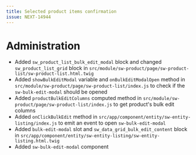 ```yaml
---
title: Selected product items confirmation
issue: NEXT-14944
---
```

# Administration
* Added `sw_product_list_bulk_edit_modal` block and changed `sw_product_list_grid` block in `src/module/sw-product/page/sw-product-list/sw-product-list.html.twig`
* Added `showBulkEditModal` variable and `onBulkEditModalOpen` method in `src/module/sw-product/page/sw-product-list/index.js` to check if the `sw-bulk-edit-modal` should be opened
* Added `productBulkEditColumns` computed method in `src/module/sw-product/page/sw-product-list/index.js` to get product's bulk edit columns
* Added `onClickBulkEdit` method in `src/app/component/entity/sw-entity-listing/index.js` to emit an event to open `sw-bulk-edit-modal`
* Added `bulk-edit-modal` slot and `sw_data_grid_bulk_edit_content` block in `src/app/component/entity/sw-entity-listing/sw-entity-listing.html.twig`
* Added `sw-bulk-edit-modal` component
